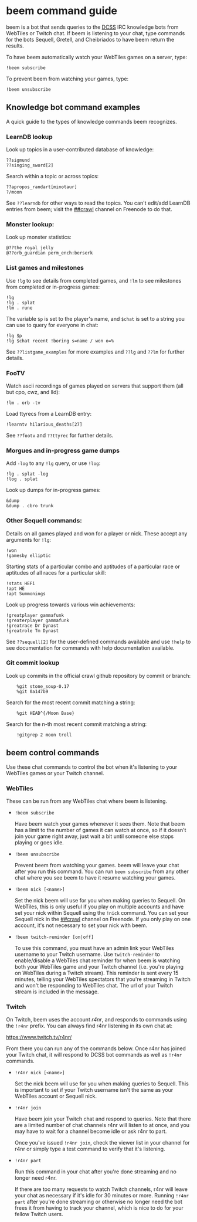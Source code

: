 # beem command guide

beem is a bot that sends queries to the
[DCSS](http://crawl.develz.org/wordpress/) IRC knowledge bots from WebTiles or
Twitch chat. If beem is listening to your chat, type commands for the bots
Sequell, Gretell, and Cheibriados to have beem return the results.

To have beem automatically watch your WebTiles games on a server, type:

    !beem subscribe

To prevent beem from watching your games, type:

    !beem unsubscribe

Knowledge bot command examples
------------------------------

A quick guide to the types of knowledge commands beem recognizes.

### LearnDB lookup

  Look up topics in a user-contributed database of knowledge:

    ??sigmund
    ??singing_sword[2]

  Search within a topic or across topics:

    ??apropos_randart[minotaur]
    ?/moon

  See `??learndb` for other ways to read the topics. You can't edit/add LearnDB
  entries from beem; visit the
  [##crawl](http://webchat.freenode.net/?channels=##crawl) channel on Freenode
  to do that.

### Monster lookup:

  Look up monster statistics:

    @??the royal jelly
    @??orb_guardian perm_ench:berserk

### List games and milestones

  Use `!lg` to see details from completed games, and `!lm` to see milestones
  from completed or in-progress games:

    !lg
    !lg . splat
    !lm . rune

  The variable `$p` is set to the player's name, and `$chat` is set to a string
  you can use to query for everyone in chat:

    !lg $p
    !lg $chat recent !boring s=name / won o=%

  See `??listgame_examples` for more examples and `??lg` and `??lm` for further
  details.

### FooTV

  Watch ascii recordings of games played on servers that support them (all but
  cpo, cwz, and lld):

    !lm . orb -tv

  Load ttyrecs from a LearnDB entry:

    !learntv hilarious_deaths[27]

  See `??footv` and `??ttyrec` for further details.

### Morgues and in-progress game dumps

  Add `-log` to any `!lg` query, or use `!log`:

    !lg . splat -log
    !log . splat

  Look up dumps for in-progress games:

    &dump
    &dump . cbro trunk

### Other Sequell commands:

  Details on all games played and won for a player or nick. These accept any
  arguments for `!lg`:

    !won
    !gamesby elliptic

  Starting stats of a particular combo and aptitudes of a particular race or
  aptitudes of all races for a particular skill:

    !stats HEFi
    !apt HE
    !apt Summonings

  Look up progress towards various win achievements:

    !greatplayer gammafunk
    !greaterplayer gammafunk
    !greatrace Dr Dynast
    !greatrole Tm Dynast

  See `??sequell[2]` for the user-defined commands available and use `!help` to
  see documentation for commands with help documentation available.


### Git commit lookup

  Look up commits in the official crawl github repository by commit or branch:

        %git stone_soup-0.17
        %git 0a147b9

  Search for the most recent commit matching a string:

        %git HEAD^{/Moon Base}

  Search for the n-th most recent commit matching a string:

        !gitgrep 2 moon troll


beem control commands
---------------------

Use these chat commands to control the bot when it's listening to your WebTiles
games or your Twitch channel.

### WebTiles

These can be run from any WebTiles chat where beem is listening.

- `!beem subscribe`

  Have beem watch your games whenever it sees them. Note that beem has a limit
  to the number of games it can watch at once, so if it doesn't join your game
  right away, just wait a bit until someone else stops playing or goes idle.

- `!beem unsubscribe`

  Prevent beem from watching your games. beem will leave your chat after you
  run this command. You can run `beem subscribe` from any other chat where you
  see beem to have it resume watching your games.

- `!beem nick [<name>]`

  Set the nick beem will use for you when making queries to Sequell. On
  WebTiles, this is only useful if you play on multiple accounts and have set
  your nick within Sequell using the `!nick` command. You can set your Sequell
  nick in the [##crawl](http://webchat.freenode.net/?channels=##crawl) channel
  on Freenode. If you only play on one account, it's not necessary to set your
  nick with beem.

- `!beem twitch-reminder [on|off]`

  To use this command, you must have an admin link your WebTiles username to
  your Twitch username. Use `twitch-reminder` to enable/disable a WebTiles chat
  reminder for when beem is watching both your WebTiles game and your Twitch
  channel (i.e. you're playing on WebTiles during a Twitch stream). This
  reminder is sent every 15 minutes, telling your WebTiles spectators that
  you're streaming in Twitch and won't be responding to WebTiles chat. The url
  of your Twitch stream is included in the message.

### Twitch

On Twitch, beem uses the account *r4nr*, and responds to commands using the
`!r4nr` prefix. You can always find r4nr listening in its own chat at:

https://www.twitch.tv/r4nr/

From there you can run any of the commands below. Once r4nr has joined your
Twitch chat, it will respond to DCSS bot commands as well as `!r4nr` commands.

- `!r4nr nick [<name>]`

  Set the nick beem will use for you when making queries to Sequell. This is
  important to set if your Twitch username isn't the same as your WebTiles
  account or Sequell nick.

- `!r4nr join`

  Have beem join your Twitch chat and respond to queries. Note that there are a
  limited number of chat channels r4nr will listen to at once, and you may have
  to wait for a channel become idle or ask r4nr to part.

  Once you've issued `!r4nr join`, check the viewer list in your channel for
  r4nr or simply type a test command to verify that it's listening.

- `!r4nr part`

  Run this command in your chat after you're done streaming and no longer need
  r4nr.

  If there are too many requests to watch Twitch channels, r4nr will leave your
  chat as necessary if it's idle for 30 minutes or more. Running `!r4nr part`
  after you're done streaming or otherwise no longer need the bot frees it from
  having to track your channel, which is nice to do for your fellow Twitch
  users.
